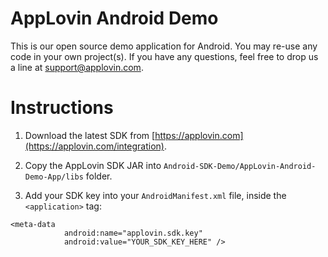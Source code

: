 AppLovin Android Demo
============

This is our open source demo application for Android. You may re-use any code in your own project(s). If you have any questions, feel free to drop us a line at support@applovin.com.

# Instructions #

  1. Download the latest SDK from [https://applovin.com](https://applovin.com/integration).

  2. Copy the AppLovin SDK JAR into `Android-SDK-Demo/AppLovin-Android-Demo-App/libs` folder.

  3. Add your SDK key into your `AndroidManifest.xml` file, inside the `<application>` tag:

```
<meta-data
            android:name="applovin.sdk.key"
            android:value="YOUR_SDK_KEY_HERE" />
```
